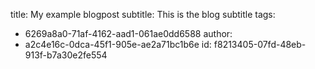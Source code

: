 title: My example blogpost
subtitle: This is the blog subtitle
tags:
  - 6269a8a0-71af-4162-aad1-061ae0dd6588
author:
  - a2c4e16c-0dca-45f1-905e-ae2a71bc1b6e
id: f8213405-07fd-48eb-913f-b7a30e2fe554
